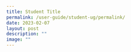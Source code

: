 ```yaml
---
title: Student Title
permalink: /user-guide/student-ug/permalink/
date: 2023-02-07
layout: post
description: ""
image: ""
---
```


